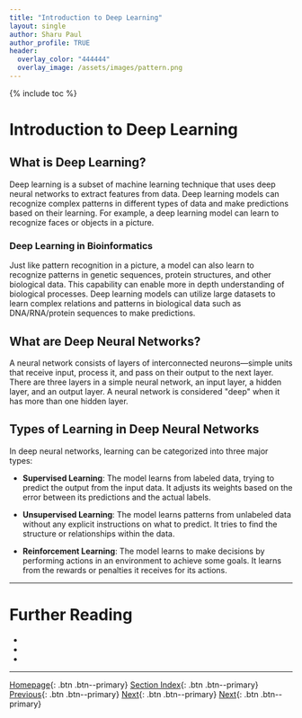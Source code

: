 ```yaml
---
title: "Introduction to Deep Learning"
layout: single
author: Sharu Paul
author_profile: TRUE
header:
  overlay_color: "444444"
  overlay_image: /assets/images/pattern.png
---
```


{% include toc %}

# Introduction to Deep Learning

## What is Deep Learning?

Deep learning is a subset of machine learning technique that uses deep neural networks to extract features from data. Deep learning models can recognize complex patterns in different types of data and make predictions based on their learning. For example, a deep learning model can learn to recognize faces or objects in a picture.

### Deep Learning in Bioinformatics

Just like pattern recognition in a picture, a model can also learn to recognize patterns in genetic sequences, protein structures, and other biological data. This capability can enable more in depth understanding of biological processes. Deep learning models can utilize large datasets to learn complex relations and patterns in biological data such as DNA/RNA/protein sequences to make predictions.

## What are Deep Neural Networks?

A neural network consists of layers of interconnected neurons—simple units that receive input, process it, and pass on their output to the next layer. There are three layers in a simple neural network, an input layer, a hidden layer, and an output layer. A neural network is considered "deep" when it has more than one hidden layer.

## Types of Learning in Deep Neural Networks

In deep neural networks, learning can be categorized into three major types:
* **Supervised Learning**: The model learns from labeled data, trying to predict the output from the input data. It adjusts its weights based on the error between its predictions and the actual labels.

* **Unsupervised Learning**: The model learns patterns from unlabeled data without any explicit instructions on what to predict. It tries to find the structure or relationships within the data.

* **Reinforcement Learning**: The model learns to make decisions by performing actions in an environment to achieve some goals. It learns from the rewards or penalties it receives for its actions.


___
# Further Reading
* []()
* []()
* []()

___

[Homepage](../index.md){: .btn  .btn--primary}
[Section Index](){: .btn  .btn--primary}  <!-- link to Landing Page -->
[Previous](){: .btn  .btn--primary}  <!-- link to previous article in the section -->
[Next](){: .btn  .btn--primary}  <!-- link to next article in the section -->
[Next](#introduction){: .btn  .btn--primary}
